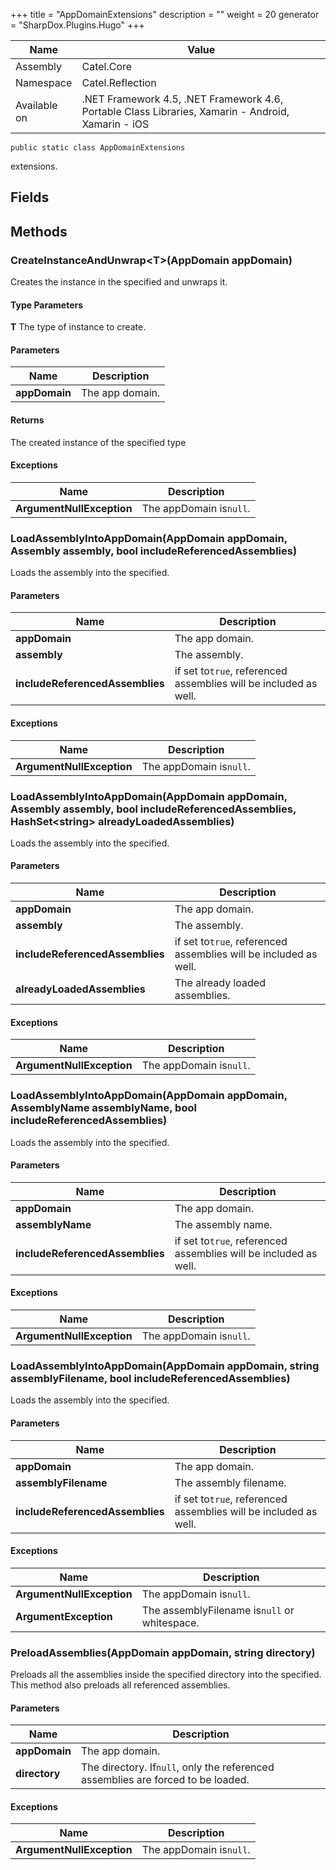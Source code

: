 

+++
title = "AppDomainExtensions" 
description = ""
weight = 20
generator = "SharpDox.Plugins.Hugo"
+++

Name|Value
---|---
Assembly|Catel.Core
Namespace|Catel.Reflection
Available on|.NET Framework 4.5, .NET Framework 4.6, Portable Class Libraries, Xamarin - Android, Xamarin - iOS

```
public static class AppDomainExtensions
```

extensions.

## Fields

## Methods

### CreateInstanceAndUnwrap&lt;T&gt;(AppDomain appDomain)

Creates the instance in the specified and unwraps it.

#### Type Parameters

**T**
The type of instance to create.

#### Parameters

Name|Description
---|---
**appDomain**|The app domain.

#### Returns

The created instance of the specified type

#### Exceptions

Name|Description
---|---
**ArgumentNullException**|The appDomain is`null`.

### LoadAssemblyIntoAppDomain(AppDomain appDomain, Assembly assembly, bool includeReferencedAssemblies)

Loads the assembly into the specified.

#### Parameters

Name|Description
---|---
**appDomain**|The app domain.
**assembly**|The assembly.
**includeReferencedAssemblies**|if set to`true`, referenced assemblies will be included as well.

#### Exceptions

Name|Description
---|---
**ArgumentNullException**|The appDomain is`null`.

### LoadAssemblyIntoAppDomain(AppDomain appDomain, Assembly assembly, bool includeReferencedAssemblies, HashSet&lt;string&gt; alreadyLoadedAssemblies)

Loads the assembly into the specified.

#### Parameters

Name|Description
---|---
**appDomain**|The app domain.
**assembly**|The assembly.
**includeReferencedAssemblies**|if set to`true`, referenced assemblies will be included as well.
**alreadyLoadedAssemblies**|The already loaded assemblies.

#### Exceptions

Name|Description
---|---
**ArgumentNullException**|The appDomain is`null`.

### LoadAssemblyIntoAppDomain(AppDomain appDomain, AssemblyName assemblyName, bool includeReferencedAssemblies)

Loads the assembly into the specified.

#### Parameters

Name|Description
---|---
**appDomain**|The app domain.
**assemblyName**|The assembly name.
**includeReferencedAssemblies**|if set to`true`, referenced assemblies will be included as well.

#### Exceptions

Name|Description
---|---
**ArgumentNullException**|The appDomain is`null`.

### LoadAssemblyIntoAppDomain(AppDomain appDomain, string assemblyFilename, bool includeReferencedAssemblies)

Loads the assembly into the specified.

#### Parameters

Name|Description
---|---
**appDomain**|The app domain.
**assemblyFilename**|The assembly filename.
**includeReferencedAssemblies**|if set to`true`, referenced assemblies will be included as well.

#### Exceptions

Name|Description
---|---
**ArgumentNullException**|The appDomain is`null`.
**ArgumentException**|The assemblyFilename is`null` or whitespace.

### PreloadAssemblies(AppDomain appDomain, string directory)

Preloads all the assemblies inside the specified directory into the specified. This method also preloads all referenced assemblies.

#### Parameters

Name|Description
---|---
**appDomain**|The app domain.
**directory**|The directory. If`null`, only the referenced assemblies are forced to be loaded.

#### Exceptions

Name|Description
---|---
**ArgumentNullException**|The appDomain is`null`.

